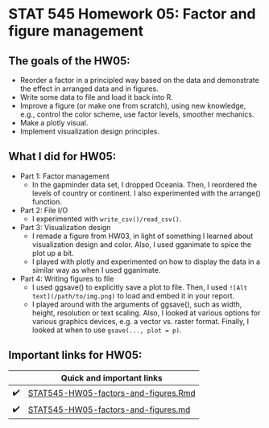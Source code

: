 # STAT 545 Homework 05: Factor and figure management

## The goals of the HW05:

- Reorder a factor in a principled way based on the data and demonstrate the effect in arranged data and in figures.
- Write some data to file and load it back into R.
- Improve a figure (or make one from scratch), using new knowledge, e.g., control the color scheme, use factor levels, smoother mechanics.
- Make a plotly visual.
- Implement visualization design principles.

## What I did for HW05:

- Part 1: Factor management
  + In the gapminder data set, I dropped Oceania. Then, I reordered the levels of country or continent. I also experimented with the arrange() function.
- Part 2: File I/O
  + I experimented with `write_csv()/read_csv()`.
- Part 3: Visualization design
  + I remade a figure from HW03, in light of something I learned about visualization design and color. Also, I used gganimate to spice the plot up a bit.
  + I played with plotly and experimented on how to display the data in a similar way as when I used gganimate.
- Part 4: Writing figures to file
  + I used ggsave() to explicitly save a plot to file. Then, I used `![Alt text](/path/to/img.png)` to load and embed it in your report. 
  + I played around with the arguments of ggsave(), such as width, height, resolution or text scaling. Also, I looked at various options for various graphics devices, e.g. a vector vs. raster format. Finally, I looked at when to use `gsave(..., plot = p)`.

## Important links for HW05:


|               | Quick and important links|
| ------------- |-------------|
|  :heavy_check_mark: | [STAT545-HW05-factors-and-figures.Rmd](https://github.com/STAT545-UBC-students/hw05-rachlobay/blob/master/STAT545-HW05-factors-and-figures.Rmd)| 
|  :heavy_check_mark: | [STAT545-HW05-factors-and-figures.md](https://github.com/STAT545-UBC-students/hw05-rachlobay/blob/master/STAT545-HW05-factors-and-figures.md)| 
